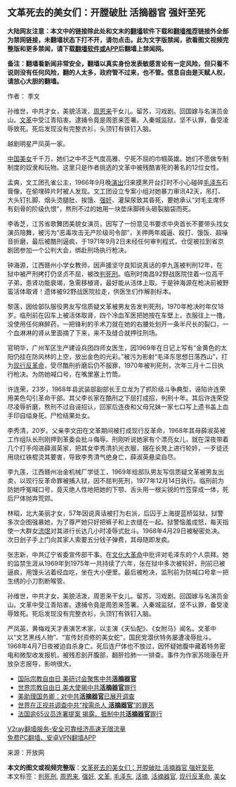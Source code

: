  <h2>文革死去的美女们：开膛破肚 活摘器官 强奸至死</h2> <p class="notice"><b>大陆网友注意：本文中的链接除此处和文末的<a href="https://github.com/bannedbook/fanqiang" >翻墙</a>软件下载和<a href="https://github.com/killgcd/justmysocks/blob/master/README.md">翻墙推荐</a>链接外全部为禁网链接，未翻墙状态下打不开，请勿点击。此为文字版禁闻，欲看图文视频完整版和更多禁闻，请下载<a href="https://github.com/bannedbook/fanqiang">翻墙软件或APP</a>后翻墙上禁闻网。</p><p>备注：翻墙看新闻非常安全，翻墙以真实身份发表敏感言论有一定风险，但只看不说则没有任何风险，翻的人太多，政府管不过来，也不管。信息自由是天赋人权，请放心大胆的翻墙。</b></p>  <div class="entry"> <p>作者： 季文</p> <p id="summary">孙维世，中共才女，美貌活泼，<a href="https://www.bannedbook.org/bnews/tag/%e5%91%a8%e6%81%a9%e6%9d%a5/" class="st_tag internal_tag" rel="tag" title="标签 周恩来 下的日志">周恩来</a>干女儿。留苏，习戏剧。回国嫁与名演员金山。<a href="https://www.bannedbook.org/bnews/tag/%e6%96%87%e9%9d%a9/" class="st_tag internal_tag" rel="tag" title="标签 文革 下的日志">文革</a>中受江青陷害。逮捕令竟是周恩来签署。入秦城监狱，坚不认罪，备受凌辱致死。死后发现没有完整衣衫，头顶钉有铁钉入脑。</p> <p id="conimg"></p> <p>越剧明星严凤英一家。</p>  <p><span class='wp_keywordlink_affiliate'><a href="https://www.bannedbook.org/" title="中国" target="_blank">中国</a></span><a href="https://www.bannedbook.org/bnews/tag/%e7%be%8e%e5%a5%b3/" class="st_tag internal_tag" rel="tag" title="标签 美女 下的日志">美女</a>千千万，她们之中不乏气度高雅、宁死不屈的巾帼英雄。她们不愿做专制制度的奴隶和玩物。这里只是作者挑选的文革中被残酷害死的著名的12位女性。</p> <p>孟爽，文工团孔雀公主，1966年9月晚<span class='wp_keywordlink_affiliate'><a href="https://zh-cn.shenyunperformingarts.org/" title="演出" target="_blank">演出</a></span>归来摸黑开台灯时不小心碰碎<a href="https://www.bannedbook.org/bnews/tag/%e6%af%9b%e6%b3%bd%e4%b8%9c/" class="st_tag internal_tag" rel="tag" title="标签 毛泽东 下的日志">毛泽东</a>石膏像，在偷埋碎片时被人发现。文工团设立专案小组对她暴力审讯42天，吊打、大头钉扎脚、烟头烫腿肚、挨饿、<a href="https://www.bannedbook.org/bnews/tag/%e5%bc%ba%e5%a5%b8/" class="st_tag internal_tag" rel="tag" title="标签 强奸 下的日志">强奸</a>、灌屎尿致其昏死，要她承认“对毛主席怀有刻骨的阶级仇恨”，熬刑不过的她用一块垫床脚砖头砸裂脑袋而死。</p> <p>李香芝，江苏省歌舞团美貌女演员，因写了一份意见书要求中央首长不要带头找女演员陪舞，被污为“恶毒攻击无产阶级司令部”，关押两年威逼、殴打、饿饭、超噪音折磨，最后被酷刑逼疯，于1971年9月2日未经任何审判程式，仓促被拉到省京剧团参加一个公判大会，绑赴刑场执行枪决。</p> <p>钟海源，江西赣州小学女教师，因声援坚守良知说真话的李九莲被判刑12年，在狱中被严刑拷打仍坚贞不屈，被改<a href="https://www.bannedbook.org/bnews/tag/%E5%88%A4%E6%AD%BB%E5%88%91/" class="st_tag internal_tag" rel="tag" title="标签 判死刑 下的日志">判死刑</a>。临刑时南昌92野战医院住着一位高干子弟，患肾功能衰竭，急需移植肾，最好能从活体上取。于是钟海源在枪决前被野蛮活体取肾！遗体被92野战医院拉走，供医生们作解剖标本。</p>  <p>黎莲，因给部队服役男友写信质疑文革被男友告发判死刑，1970年枪决时年仅18岁。临刑前在囚车上被活体取肾，四个冷血军医把她按在车壁上，衣服往上一撸，没使用任何麻醉药，一把锋利的手术刀就在她的右腰处划开一条半尺长的裂口，一个血淋淋的肾从里面摘了下来，来不及缝合就押往刑场。</p> <p>官明华，广州军区生产建设兵团四师女医生，因1969年在日记上写有“金黄色的太阳仍挂在防风林的上空，放出金色的光彩。”被污为影射“毛泽东思想日落西山”，打为<a href="https://www.bannedbook.org/bnews/tag/%E7%8E%B0%E8%A1%8C%E5%8F%8D%E9%9D%A9%E5%91%BD/" class="st_tag internal_tag" rel="tag" title="标签 现行反革命 下的日志">现行反革命</a>，受尽酷刑折磨后仍不服罪，1970年被判死刑，次年三月十二日执行枪决。为防她喊口号，在嘴里塞上竹筒。</p> <p>许连荣，23岁，1968年县武装部副部长王立龙为了抓阶级斗争典型，诬陷许连荣用美色勾引革命干部。其父李长家在酷刑之下屈打成招，判刑十年。其后许连荣受尽凌辱折磨，熬刑不过自诬招认，回家后连夜和父母兄妹一家七口写上遗书盖上血手印自缢身死。尸检结果处女。</p> <p>李秀清，20岁。父亲李文田在文革期间被打成现行反革命，1968年其母薛淑英被工作组队长刑刚押到革委会批斗侮辱。刑刚听说她家有个漂亮女儿，就在深夜带着几个打手闯进薛淑英家，把其女李秀清扒光衣服，捆在长凳上进行轮奸，一歹徒还用烧红铁棍烫其要害，导致李秀清气绝身亡，薛淑英悬梁自尽。</p>  <p>李九莲，江西赣州冶金机械厂学徒工，1969年给部队男友写信质疑文革被男友出卖，以现行反革命罪被捕入狱，因不屈判死刑，1977年12月14日执行。临刑前为防她呼冤喊口号，竟灭绝人性地把她的下颚、舌头用一根尖锐的竹签穿成一体，死后尸体抛弃荒郊。</p> <p>林昭，北大美丽才女，57年因说真话被打为右派，后囚于上海提蓝桥监狱，狱警多次企图强暴她，为了尊严她只好把裤子和上衣缝在一起。狱警恼羞成怒，每天指使一大群女<span class='wp_keywordlink'><a href="https://www.bannedbook.org/forum11/topic282.html" title="禁片：评中国共产党的流氓本性" target="_blank">流氓</a></span>对其进行长达几小时凌辱式批斗。1968年4月29日被秘密处决。次日刽子手上门向其家人索要五分钱子弹费，其母随即发疯。</p> <p>张志新，中共辽宁省委宣传部干事。在<span class='wp_keywordlink'><a href="https://www.bannedbook.org/forum2/topic973.html" title="《文化大革命：历史真相和集体记忆》" target="_blank">文化大革命</a></span>中批评对毛泽东的个人崇拜。她的监禁生涯从1969年到1975年一共持续了六年，张在狱中多次被轮奸，刑前已被逼疯，用馒头沾着经血吃，坐在大小便里。最后被枪决，监刑前为防喊口号拿一把生绣的小刀割断喉管。</p> <p>孙维世，中共才女，美貌活泼，周恩来干女儿。留苏，习戏剧。回国嫁与名演员金山。文革中受江青陷害。逮捕令竟是周恩来签署。入秦城监狱，坚不认罪，备受凌辱致死。死后发现没有完整衣衫，头顶钉有铁钉入脑。</p>  <p>严凤英，黄梅戏天才表演艺术家，以主演《天仙配》、《女附马》闻名。文革中以“文艺黑线人物”、“宣传封资修的美女蛇”，国民党潜伏特务屡遭凌辱批斗。1968年4月7日夜被迫自杀身亡。死后连尸体也不放过，因怀疑她腹中藏着特务密电和微型收发报机，被残忍剖开腹部，翻肝捡肺一一排查。事件为作家苏晓康在开放杂志报导，影响很大。</p> <ul class='op-related-articles' title='相关阅读'> <li><a href='https://www.bannedbook.org/bnews/bannedvideo/20201028/1421629.html' target='_blank'>国际宗教自由日 美研讨会聚焦中共<b>活摘器官</b></a></li> <li><a href='https://www.bannedbook.org/bnews/comments/20201027/1421290.html' target='_blank'>世界宗教自由日 美大使揭中共<b>活摘器官</b>罪行</a></li> <li><a href='https://www.bannedbook.org/bnews/cbnews/20201021/1417754.html' target='_blank'>美助理国务卿：对中共<b>活摘器官</b>已展开调查</a></li> <li><a href='https://www.bannedbook.org/bnews/comments/20201020/1416802.html' target='_blank'>世界在正视并调查中共“按需杀人 <b>活摘器官</b>”的罪恶</a></li> <li><a href='https://www.bannedbook.org/bnews/comments/20200929/1404951.html' target='_blank'>法国逾65议员连署提案 揭露、抵制中共<b>活摘器官</b>罪行</a></li> </ul> <p class="texttj"> <a href="https://github.com/bannedbook/fanqiang/wiki/V2ray%E6%9C%BA%E5%9C%BA" target="_blank">V2ray翻墙服务-安全可靠经济高速无限流量</a><br/> <a href="https://github.com/bannedbook/fanqiang/wiki/%E7%A6%81%E9%97%BB%E7%BD%91%E5%AE%89%E5%8D%93%E7%BF%BB%E5%A2%99%E6%96%B0%E9%97%BBAPP" target="_blank">免费PC翻墙、安卓VPN翻墙APP</a></p><p> 来源：开放网 </p><a name='sharetosocial'></a>       <div><b>本文的图文或视频完整版</b>：<a href='https://www.bannedbook.org/bnews/cnnews/20201110/1428777.html'>文革死去的美女们：开膛破肚 活摘器官 强奸至死</a></div>  </div><!--END ENTRY--> <div class="postfooter"> <div>本文标签：<a href="https://www.bannedbook.org/bnews/tag/%E5%88%A4%E6%AD%BB%E5%88%91/" rel="tag">判死刑</a>, <a href="https://www.bannedbook.org/bnews/tag/%e5%91%a8%e6%81%a9%e6%9d%a5/" rel="tag">周恩来</a>, <a href="https://www.bannedbook.org/bnews/tag/%e5%bc%ba%e5%a5%b8/" rel="tag">强奸</a>, <a href="https://www.bannedbook.org/bnews/tag/%e6%96%87%e9%9d%a9/" rel="tag">文革</a>, <a href="https://www.bannedbook.org/bnews/tag/%e6%af%9b%e6%b3%bd%e4%b8%9c/" rel="tag">毛泽东</a>, <a href="https://www.bannedbook.org/bnews/tag/%e6%b4%bb%e6%91%98/" rel="tag">活摘</a>, <a href="https://www.bannedbook.org/bnews/tag/%e6%b4%bb%e6%91%98%e5%99%a8%e5%ae%98/" rel="tag">活摘器官</a>, <a href="https://www.bannedbook.org/bnews/tag/%E7%8E%B0%E8%A1%8C%E5%8F%8D%E9%9D%A9%E5%91%BD/" rel="tag">现行反革命</a>, <a href="https://www.bannedbook.org/bnews/tag/%e7%be%8e%e5%a5%b3/" rel="tag">美女</a></div>  </div><!--END POSTFOOTER--> 